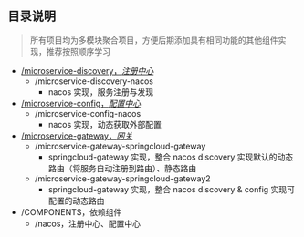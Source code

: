## 目录说明
> 所有项目均为多模块聚合项目，方便后期添加具有相同功能的其他组件实现，推荐按照顺序学习

* [/microservice-discovery，*注册中心*](https://github.com/goindow/microservice-components-learning/tree/main/microservice-discovery)
  * /microservice-discovery-nacos
    * nacos 实现，服务注册与发现
* [/microservice-config，*配置中心*](https://github.com/goindow/microservice-components-learning/tree/main/microservice-config)
  * /microservice-config-nacos
    * nacos 实现，动态获取外部配置
* [/microservice-gateway，*网关*](https://github.com/goindow/microservice-components-learning/tree/main/microservice-gateway)
  * /microservice-gateway-springcloud-gateway
    * springcloud-gateway 实现，整合 nacos discovery 实现默认的动态路由（将服务自动注册到路由）、静态路由
  * /microservice-gateway-springcloud-gateway2
    * springcloud-gateway 实现，整合 nacos discovery & config 实现可配置的动态路由
* /COMPONENTS，依赖组件
  * /nacos，注册中心、配置中心
